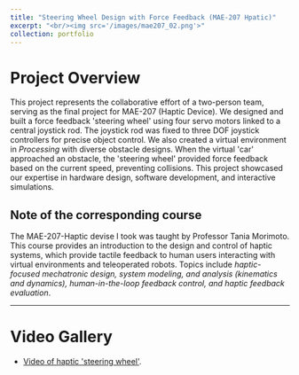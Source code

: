```yaml
---
title: "Steering Wheel Design with Force Feedback (MAE-207 Hpatic)"
excerpt: "<br/><img src='/images/mae207_02.png'>"
collection: portfolio
---
```


# Project Overview

This project represents the collaborative effort of a two-person team, serving as the final project for MAE-207 (Haptic Device). We designed and built a force feedback 'steering wheel' using four servo motors linked to a central joystick rod. The joystick rod was fixed to three DOF joystick controllers for precise object control. We also created a virtual environment in *Processing* with diverse obstacle designs. When the virtual 'car' approached an obstacle, the 'steering wheel' provided force feedback based on the current speed, preventing collisions. This project showcased our expertise in hardware design, software development, and interactive simulations.

## Note of the corresponding course

The MAE-207-Haptic devise I took was taught by Professor Tania Morimoto. This course provides an introduction to the design and control of haptic systems, which provide tactile feedback to human users interacting with virtual environments and teleoperated robots. Topics include *haptic-focused mechatronic design, system modeling, and analysis (kinematics and dynamics), human-in-the-loop feedback control, and haptic feedback evaluation*.

***

# Video Gallery

* [Video of haptic 'steering wheel'](https://youtu.be/rMquN6rnHio).

